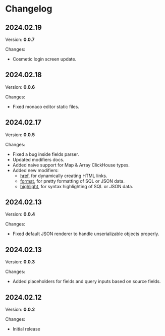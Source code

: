 # Changelog

## 2024.02.19
Version: **0.0.7**

Changes:
- Cosmetic login screen update.

## 2024.02.18
Version: **0.0.6**

Changes:
- Fixed monaco editor static files.

## 2024.02.17
Version: **0.0.5**

Changes:
- Fixed a bug inside fields parser.
- Updated modifiers docs.
- Added naive support for Map & Array ClickHouse types.
- Added new modifiers:
    - [href](./ui/explorer/fields.md#href), for dynamically creating HTML links.
    - [format](./ui/explorer/fields.md#format), for pretty formatting of SQL or JSON data.
    - [highlight](./ui/explorer/fields.md#highlight), for syntax highlighting of SQL or JSON data.

## 2024.02.13
Version: **0.0.4**

Changes:
- Fixed default JSON renderer to handle unserializable objects properly.

## 2024.02.13
Version: **0.0.3**

Changes:
- Added placeholders for fields and query inputs based on source fields.

## 2024.02.12
Version: **0.0.2**

Changes:
 - Initial release
